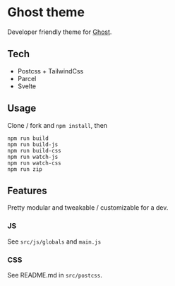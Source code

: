 # Ghost theme

Developer friendly theme for [Ghost](https://ghost.org/).

## Tech

-   Postcss + TailwindCss
-   Parcel
-   Svelte

## Usage

Clone / fork and `npm install`, then

```
npm run build
npm run build-js
npm run build-css
npm run watch-js
npm run watch-css
npm run zip
```

## Features

Pretty modular and tweakable / customizable for a dev.

### JS

See `src/js/globals` and `main.js`

### CSS

See README.md in `src/postcss`.
